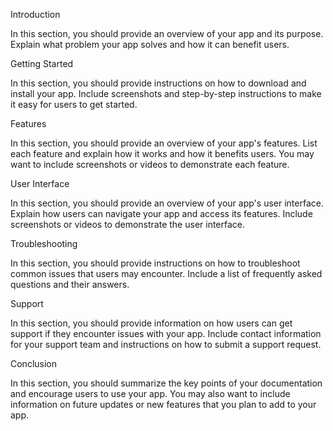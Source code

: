 Introduction

In this section, you should provide an overview of your app and its purpose. Explain what problem your app solves and how it can benefit users.

Getting Started

In this section, you should provide instructions on how to download and install your app. Include screenshots and step-by-step instructions to make it easy for users to get started.

Features

In this section, you should provide an overview of your app's features. List each feature and explain how it works and how it benefits users. You may want to include screenshots or videos to demonstrate each feature.

User Interface

In this section, you should provide an overview of your app's user interface. Explain how users can navigate your app and access its features. Include screenshots or videos to demonstrate the user interface.

Troubleshooting

In this section, you should provide instructions on how to troubleshoot common issues that users may encounter. Include a list of frequently asked questions and their answers.

Support

In this section, you should provide information on how users can get support if they encounter issues with your app. Include contact information for your support team and instructions on how to submit a support request.

Conclusion

In this section, you should summarize the key points of your documentation and encourage users to use your app. You may also want to include information on future updates or new features that you plan to add to your app.
